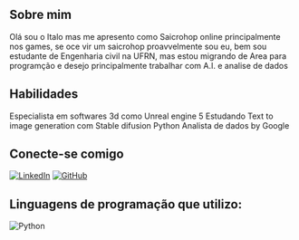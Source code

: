 ## Sobre mim
Olá sou o Italo mas me apresento como Saicrohop online principalmente nos games, se oce vir um saicrohop proavvelmente sou eu, bem sou estudante de Engenharia civil na UFRN, mas estou migrando de Area para programção e desejo principalmente trabalhar com A.I. e analise de dados
## Habilidades
Especialista em softwares 3d como Unreal engine 5
Estudando Text to image generation com Stable difusion
Python
Analista de dados by Google
## Conecte-se comigo
[![LinkedIn](https://img.shields.io/badge/LinkedIn-0077B5?style=for-the-badge&logo=linkedin&logoColor=white)](https://www.linkedin.com/in/ítalo-t-352790154/)
[![GitHub](https://img.shields.io/badge/GitHub-100000?style=for-the-badge&logo=github&logoColor=white)](https://github.com/Saicrohop)
## Linguagens de programação que utilizo:
![Python](https://img.shields.io/badge/python-3670A0?style=for-the-badge&logo=python&logoColor=ffdd54)
